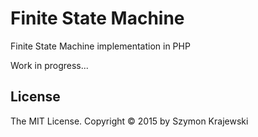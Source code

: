 Finite State Machine
============================

Finite State Machine implementation in PHP

Work in progress...

## License
The MIT License. Copyright &copy; 2015 by Szymon Krajewski 